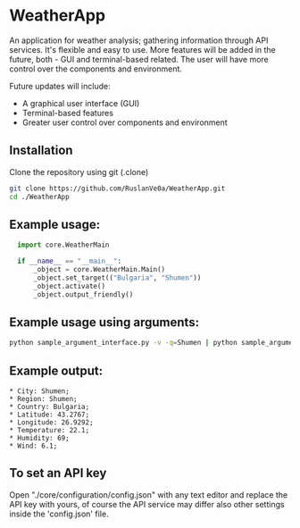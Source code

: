 # WeatherApp
An application for weather analysis; gathering information through API services. It's flexible and easy to use. More features will be added in the future, both - GUI and terminal-based related. The user will have
more control over the components and environment.

Future updates will include:  
- A graphical user interface (GUI)  
- Terminal-based features  
- Greater user control over components and environment
  
## Installation
Clone the repository using git (.clone)
```bash
git clone https://github.com/RuslanVe0a/WeatherApp.git
cd ./WeatherApp
```

## Example usage:
  ```python
    import core.WeatherMain

    if __name__ == "__main__":
        _object = core.WeatherMain.Main()
        _object.set_target(("Bulgaria", "Shumen"))
        _object.activate()
        _object.output_friendly()
  ```
## Example usage using arguments:
  ```bash
  python sample_argument_interface.py -v -q=Shumen | python sample_argument_interface -q=Shumen
  ```
## Example output:
  ```
  * City: Shumen;
  * Region: Shumen;
  * Country: Bulgaria;
  * Latitude: 43.2767;
  * Longitude: 26.9292;
  * Temperature: 22.1;
  * Humidity: 69;
  * Wind: 6.1;
```
## To set an API key
  Open "./core/configuration/config.json" with any text editor and replace the API key with yours, of course the API service
  may differ also other settings inside the 'config.json' file.
